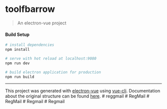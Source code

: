# toolfbarrow

> An electron-vue project

#### Build Setup

``` bash
# install dependencies
npm install

# serve with hot reload at localhost:9080
npm run dev

# build electron application for production
npm run build


```

---

This project was generated with [electron-vue](https://github.com/SimulatedGREG/electron-vue) using [vue-cli](https://github.com/vuejs/vue-cli). Documentation about the original structure can be found [here](https://simulatedgreg.gitbooks.io/electron-vue/content/index.html).
#   r e g g m a i l  
 #   R e g M a i l  
 #   R e g M a i l  
 #   R e g m a i l  
 #   R e g m a i l  
 